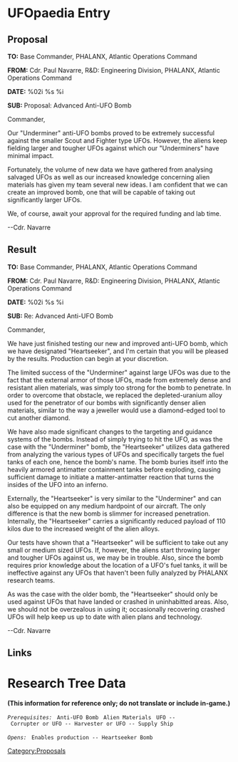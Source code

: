# UFOpaedia Entry

## Proposal

**TO:** Base Commander, PHALANX, Atlantic Operations Command

**FROM:** Cdr. Paul Navarre, R&D: Engineering Division, PHALANX,
Atlantic Operations Command

**DATE:** %02i %s %i

**SUB:** Proposal: Advanced Anti-UFO Bomb

Commander,

Our "Underminer" anti-UFO bombs proved to be extremely successful
against the smaller Scout and Fighter type UFOs. However, the aliens
keep fielding larger and tougher UFOs against which our "Underminers"
have minimal impact.

Fortunately, the volume of new data we have gathered from analysing
salvaged UFOs as well as our increased knowledge concerning alien
materials has given my team several new ideas. I am confident that we
can create an improved bomb, one that will be capable of taking out
significantly larger UFOs.

We, of course, await your approval for the required funding and lab
time.

--Cdr. Navarre

## Result

**TO:** Base Commander, PHALANX, Atlantic Operations Command

**FROM:** Cdr. Paul Navarre, R&D: Engineering Division, PHALANX,
Atlantic Operations Command

**DATE:** %02i %s %i

**SUB:** Re: Advanced Anti-UFO Bomb

Commander,

We have just finished testing our new and improved anti-UFO bomb, which
we have designated "Heartseeker", and I'm certain that you will be
pleased by the results. Production can begin at your discretion.

The limited success of the "Underminer" against large UFOs was due to
the fact that the external armor of those UFOs, made from extremely
dense and resistant alien materials, was simply too strong for the bomb
to penetrate. In order to overcome that obstacle, we replaced the
depleted-uranium alloy used for the penetrator of our bombs with
significantly denser alien materials, similar to the way a jeweller
would use a diamond-edged tool to cut another diamond.

We have also made significant changes to the targeting and guidance
systems of the bombs. Instead of simply trying to hit the UFO, as was
the case with the "Underminer" bomb, the "Heartseeker" utilizes data
gathered from analyzing the various types of UFOs and specifically
targets the fuel tanks of each one, hence the bomb's name. The bomb
buries itself into the heavily armored antimatter containment tanks
before exploding, causing sufficient damage to initiate a
matter-antimatter reaction that turns the insides of the UFO into an
inferno.

Externally, the "Heartseeker" is very similar to the "Underminer" and
can also be equipped on any medium hardpoint of our aircraft. The only
difference is that the new bomb is slimmer for increased penetration.
Internally, the "Heartseeker" carries a significantly reduced payload of
110 kilos due to the increased weight of the alien alloys.

Our tests have shown that a "Heartseeker" will be sufficient to take out
any small or medium sized UFOs. If, however, the aliens start throwing
larger and tougher UFOs against us, we may be in trouble. Also, since
the bomb requires prior knowledge about the location of a UFO's fuel
tanks, it will be ineffective against any UFOs that haven't been fully
analyzed by PHALANX research teams.

As was the case with the older bomb, the "Heartseeker" should only be
used against UFOs that have landed or crashed in uninhabitted areas.
Also, we should not be overzealous in using it; occasionally recovering
crashed UFOs will help keep us up to date with alien plans and
technology.

--Cdr. Navarre

## Links

# Research Tree Data

**(This information for reference only; do not translate or include
in-game.)**

*`Prerequisites:`*
` Anti-UFO Bomb`
` Alien Materials`
` UFO -- Corrupter or UFO -- Harvester or UFO -- Supply Ship`

*`Opens:`*
` Enables production -- Heartseeker Bomb`

[Category:Proposals](Category:Proposals "wikilink")